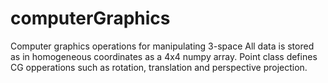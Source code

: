 # computerGraphics
Computer graphics operations for manipulating 3-space
All data is stored as in homogeneous coordinates as a 4x4 numpy array.  Point class defines CG opperations such as rotation, translation and perspective projection.
